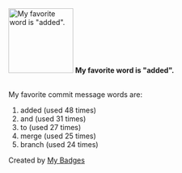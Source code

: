 <img src="https://github.com/my-badges/my-badges/blob/master/src/all-badges/favorite-word/favorite-word.png?raw=true" alt="My favorite word is &quot;added&quot;." title="My favorite word is &quot;added&quot;." width="128">
<strong>My favorite word is &quot;added&quot;.</strong>
<br><br>

My favorite commit message words are:

1. added (used 48 times)
2. and (used 31 times)
3. to (used 27 times)
4. merge (used 25 times)
5. branch (used 24 times)


Created by <a href="https://github.com/my-badges/my-badges">My Badges</a>